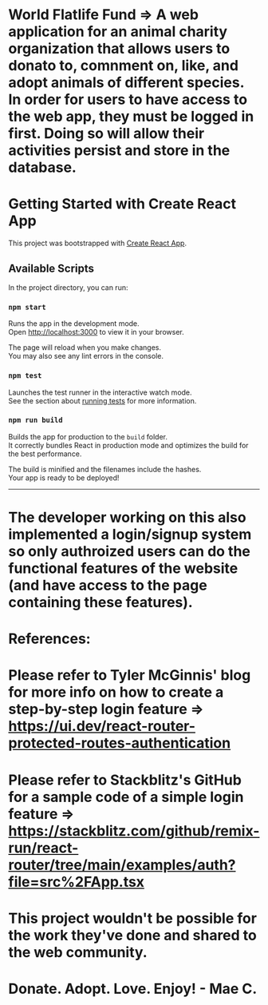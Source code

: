 # World Flatlife Fund => A web application for an animal charity organization that allows users to donato to, comnment on, like, and adopt animals of different species. In order for users to have access to the web app, they must be logged in first. Doing so will allow their activities persist and store in the database.  

# Getting Started with Create React App

This project was bootstrapped with [Create React App](https://github.com/facebook/create-react-app).

## Available Scripts

In the project directory, you can run:

### `npm start`

Runs the app in the development mode.\
Open [http://localhost:3000](http://localhost:3000) to view it in your browser.

The page will reload when you make changes.\
You may also see any lint errors in the console.

### `npm test`

Launches the test runner in the interactive watch mode.\
See the section about [running tests](https://facebook.github.io/create-react-app/docs/running-tests) for more information.

### `npm run build`

Builds the app for production to the `build` folder.\
It correctly bundles React in production mode and optimizes the build for the best performance.

The build is minified and the filenames include the hashes.\
Your app is ready to be deployed!

----------------------------------------------------------------------------------------------------------------------------------------------------------------------

# The developer working on this also implemented a login/signup system so only authroized users can do the functional features of the website (and have access to the page containing these features). 

# References: 
# Please refer to Tyler McGinnis' blog for more info on how to create a step-by-step login feature => https://ui.dev/react-router-protected-routes-authentication
# Please refer to Stackblitz's GitHub for a sample code of a simple login feature => https://stackblitz.com/github/remix-run/react-router/tree/main/examples/auth?file=src%2FApp.tsx

# This project wouldn't be possible for the work they've done and shared to the web community. 

# Donate. Adopt. Love. Enjoy! - Mae C. 

